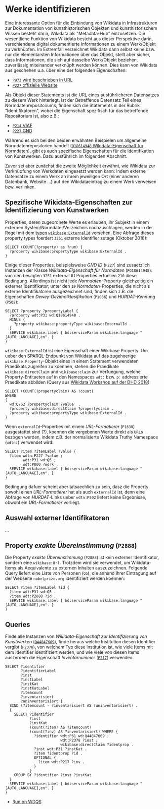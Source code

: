 # Werke identifizieren

Eine interessante Option für die Einbindung von Wikidata in Infrastrukturen zur Dokumentation von kunsthistorischen Objekten und kunsthistorischem Wissen besteht darin, Wikidata als "Metadata-Hub" einzusetzen. Die wesentliche Funktion von Wikidata besteht aus dieser Perspektive darin, verschiendene digital dokumentierte Informationen zu einem Werk/Objekt zu verknüpfen. Im Extremfall verzeichnet Wikidata dann selbst keine bzw. nur die elementarsten Informationen über das Objekt, stellt aber sicher, dass Informationen, die sich auf dasselbe Werk/Objekt beziehen, zuverlässig miteinander verknüpft werden können. Dies kann von Wikidata aus geschehen u.a. über eine der folgenden Eigenschaften:

* [`P973` wird beschrieben in URL](https://www.wikidata.org/wiki/Property:P973)
* [`P227` offizielle Website](https://www.wikidata.org/wiki/Property:P856)

Als Objekt dieser Statements ist die URL eines ausführlicheren Datensatzes zu diesem Werk hinterlegt. Ist der Betreffende Datensatz Teil eines Normdatenrepositoriums, finden sich die Statements in der Rubrik "Identifikatoren", wobei die Eigenschaft spezifisch für das betreffende Repositorium ist, also z.B.:

* [`P214` VIAF](https://www.wikidata.org/wiki/Property:P214)
* [`P227` GND](https://www.wikidata.org/wiki/Property:P227)

Während es sich bei den beiden erwähnten Beispielen um allgemeine Normdatenrepositorien handelt ([`Q18614948` Wikidata-Eigenschaft für Normdaten](https://www.wikidata.org/wiki/Q18614948)), gibt es auch spezifische Eigenschaften für die Identifikation von Kunstwerken. Dazu ausführlich im folgenden Abschnitt.

Zuvor sei aber zunächst die zweite Möglichkeit erwähnt, wie Wikidata zur Verknüpfung von Werkdaten eingesetzt werden kann: Indem externe Datensätze zu einem Werk an ihrem jeweiligen Ort (einer anderen Datenbank, Website ...) auf den Wikidataeintrag zu einem Werk verweisen bzw. verlinken.

## Spezifische Wikidata-Eigenschaften zur Identifizierung von Kunstwerken

Properties, deren zugeordnete Werte es erlauben, ihr Subjekt in einem externen System/Normdatei/Verzeichnis nachzuschlagen, werden in der Regel mit dem [typen](https://www.mediawiki.org/wiki/Wikibase/Indexing/RDF_Dump_Format#Properties) [`wikibase:ExternalId`](https://www.mediawiki.org/wiki/Wikibase/Indexing/RDF_Dump_Format#External_ID) versehen. Eine Abfrage dieses property types foerdert `3251` externe Identifier zutage (Oktober 2018):

```sparql
SELECT (COUNT(?property) as ?num) {
  ?property wikibase:propertyType wikibase:ExternalId .
}
```

Einige dieser Properties, beispielsweise *GND ID* (`P227`) sind zusaetzlich Instanzen der Klasse *Wikidata-Eigenschaft für Normdaten* (`PQ18614948`): von den besagten `3251` external ID Properties erfuellen `210` diese Bedingung. Allerdings ist nicht jede *Normdaten*-Property gleichzeitig ein externer Identifikator; unter den `19` *Normdaten*-Properties, die nicht als externe Identifikatoren ausgezeichnet sind, finden sich z.B. die Eigenschaften *Dewey-Dezimalklasifikation* (`P1036`) und *HURDAT-Kennung* (`P502`):

```sparql
SELECT ?property ?propertyLabel {
  ?property wdt:P31 wd:Q18614948 .
  MINUS {
    ?property wikibase:propertyType wikibase:ExternalId .
  }
  SERVICE wikibase:label { bd:serviceParam wikibase:language "[AUTO_LANGUAGE],en". }
}
```

`wikibase:ExternalId` ist eine Eigenschaft einer Wikibase Property. Um ueber den SPARQL-Endpunkt von Wikidata auf das zugehoerige `wikibase:Property`-Objekt eines in einem Statement verwendeten Praedikats zugreifen zu koennen, stehen die Praedikate `wikibase:directClaim` und `wikibase:claim` zur Verfuegung, welche Property-Entitaeten auf
in den Namespaces `wdt:` bzw. `p:` addressierte Praedikate abbilden (Query aus [Wikidata Workshop auf der DHD 2018](https://github.com/clmb/wikidata_workshop/tree/master/SPARQL2_Identifikatoren#nutzung-von-identifikationen-auf-wikidata)):

```sparql
SELECT (COUNT(?propertyclaim) AS ?count)
WHERE
{
  wd:Q762 ?propertyclaim ?value  .
  ?property wikibase:directClaim ?propertyclaim .
  ?property wikibase:propertyType wikibase:ExternalId .
}
```

Wenn `externalId`-Properties mit einem *URL-Formatierer* (`P1630`) ausgestattet sind (?), koennen die vergebenen Werte direkt als `URL`s bezogen werden, indem z.B. der normalisierte Wikidata Truthy Namespace (`wdtn:`) verwendet wird:

```sparql
SELECT ?item ?itemLabel ?value {
  ?item wdtn:P227 ?value ;
        wdt:P31 wd:Q5 ;
        wdt:P800 ?work .
  SERVICE wikibase:label { bd:serviceParam wikibase:language "[AUTO_LANGUAGE],en". }
}
```

Bedingung dafuer scheint aber tatsaechlich zu sein, dasz die Property sowohl einen *URL-Formatierer* hat als auch `externalId` ist, denn eine Abfrage von *HURDAT*-Links ueber `wdtn:P502` liefert keine Ergebnisse, obwohl ein *URL-Formatierer* vorliegt.


## Auswahl externer Identifikatoren

...


## Property *exakte Übereinstimmung* (`P2888`)

Die Property *exakte Übereinstimmung* (`P2888`) ist kein externer Identifikator, sondern eine `wikibase:Url`. Trotzdem wird sie verwendet, um Wikidata-Items als Aequivalente zu externen Inhalten auszuzeichnen. Folgende Query liefert eine Liste von Personen (`Q5`), die anhand ihrer Eintragung auf der Webseite `nobelprize.org` identifiziert werden koennen:

```sparql
SELECT ?item ?itemLabel ?id {
  ?item wdt:P31 wd:Q5 .
  ?item wdt:P2888 ?id .
  SERVICE wikibase:label { bd:serviceParam wikibase:language "[AUTO_LANGUAGE],en". }
}
```


## Queries

Finde alle Instanzen von *Wikidata-Eigenschaft zur Identifizierung von Kunstwerken* ([`Q44847669`](https://www.wikidata.org/wiki/Q44847669)), finde heraus welche Institution diesen Identifier vergibt ([`P2378`](https://www.wikidata.org/wiki/Property:P2378)), von welchem Typ diese Institution ist, wie viele Items mit dem Identifier identifiziert werden, und wie viele von diesen Items auszerdem die Eigenschaft *Inventarnummer* ([`P217`](https://www.wikidata.org/wiki/Property:P217)) verwenden.

```sparql
SELECT ?identifier
       ?identifierLabel
       ?inst
       ?instLabel
       ?instKat
       ?instKatLabel
       ?itemcount
       ?inventarisiert
       ?uninventarisiert {
  BIND (?itemcount - ?inventarisiert AS ?uninventarisiert) .
  {
    SELECT ?identifier
           ?inst
           ?instKat
           (count(?item) AS ?itemcount)
           (count(?inv) AS ?inventarisiert) WHERE {
             ?identifier wdt:P31 wd:Q44847669 ;
                         wdt:P2378 ?inst ;
                         wikibase:directClaim ?identprop .
             ?inst wdt:P31 ?instKat .
             ?item ?identprop ?id .
             OPTIONAL {
               ?item wdt:P217 ?inv .
             }
           }
    GROUP BY ?identifier ?inst ?instKat
  }
  SERVICE wikibase:label { bd:serviceParam wikibase:language "[AUTO_LANGUAGE],en". }
}
```
* [Run on WDQS](http://tinyurl.com/y8wlxamu)
